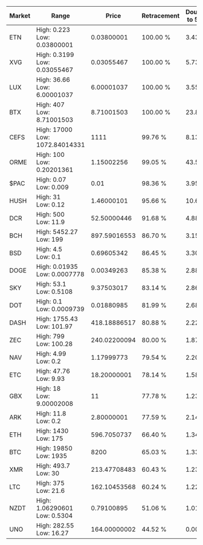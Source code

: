 | Market | Range | Price| Retracement | Doubles to 50% |
| --- | --- | --- | --- | --- |
| ETN | High: 0.223<br />Low: 0.03800001 | 0.03800001 | 100.00 % | 3.43 |
| XVG | High: 0.3199<br />Low: 0.03055467 | 0.03055467 | 100.00 % | 5.73 |
| LUX | High: 36.66<br />Low: 6.00001037 | 6.00001037 | 100.00 % | 3.55 |
| BTX | High: 407<br />Low: 8.71001503 | 8.71001503 | 100.00 % | 23.86 |
| CEFS | High: 17000<br />Low: 1072.84014331 | 1111 | 99.76 % | 8.13 |
| ORME | High: 100<br />Low: 0.20201361 | 1.15002256 | 99.05 % | 43.57 |
| $PAC | High: 0.07<br />Low: 0.009 | 0.01 | 98.36 % | 3.95 |
| HUSH | High: 31<br />Low: 0.12 | 1.46000101 | 95.66 % | 10.66 |
| DCR | High: 500<br />Low: 11.9 | 52.50000446 | 91.68 % | 4.88 |
| BCH | High: 5452.27<br />Low: 199 | 897.59016553 | 86.70 % | 3.15 |
| BSD | High: 4.5<br />Low: 0.1 | 0.69605342 | 86.45 % | 3.30 |
| DOGE | High: 0.01935<br />Low: 0.0007778 | 0.00349263 | 85.38 % | 2.88 |
| SKY | High: 53.1<br />Low: 0.5108 | 9.37503017 | 83.14 % | 2.86 |
| DOT | High: 0.1<br />Low: 0.0009739 | 0.01880985 | 81.99 % | 2.68 |
| DASH | High: 1755.43<br />Low: 101.97 | 418.18886517 | 80.88 % | 2.22 |
| ZEC | High: 799<br />Low: 100.28 | 240.02200094 | 80.00 % | 1.87 |
| NAV | High: 4.99<br />Low: 0.2 | 1.17999773 | 79.54 % | 2.20 |
| ETC | High: 47.76<br />Low: 9.93 | 18.20000001 | 78.14 % | 1.58 |
| GBX | High: 18<br />Low: 9.00002008 | 11 | 77.78 % | 1.23 |
| ARK | High: 11.8<br />Low: 0.2 | 2.80000001 | 77.59 % | 2.14 |
| ETH | High: 1430<br />Low: 175 | 596.7050737 | 66.40 % | 1.34 |
| BTC | High: 19850<br />Low: 1935 | 8200 | 65.03 % | 1.33 |
| XMR | High: 493.7<br />Low: 30 | 213.47708483 | 60.43 % | 1.23 |
| LTC | High: 375<br />Low: 21.6 | 162.10453568 | 60.24 % | 1.22 |
| NZDT | High: 1.06290601<br />Low: 0.5304 | 0.79100895 | 51.06 % | 1.01 |
| UNO | High: 282.55<br />Low: 16.27 | 164.00000002 | 44.52 % | 0.00 |
